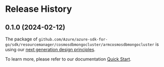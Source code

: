 # Release History

## 0.1.0 (2024-02-12)

The package of `github.com/Azure/azure-sdk-for-go/sdk/resourcemanager/cosmosdbmongocluster/armcosmosdbmongocluster` is using our [next generation design principles](https://azure.github.io/azure-sdk/general_introduction.html).

To learn more, please refer to our documentation [Quick Start](https://aka.ms/azsdk/go/mgmt).